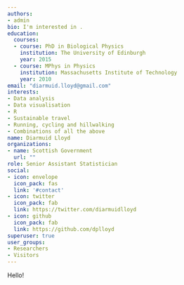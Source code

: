 ```yaml
---
authors:
- admin
bio: I'm interested in .
education:
  courses:
  - course: PhD in Biological Physics
    institution: The University of Edinburgh
    year: 2015
  - course: MPhys in Physics
    institution: Massachusetts Institute of Technology
    year: 2010
email: "diarmuid.lloyd@gmail.com"
interests:
- Data analysis
- Data visualisation
- R
- Sustainable travel
- Running, cycling and hillwalking
- Combinations of all the above
name: Diarmuid Lloyd
organizations:
- name: Scottish Government
  url: ""
role: Senior Assistant Statistician
social:
- icon: envelope
  icon_pack: fas
  link: '#contact'
- icon: twitter
  icon_pack: fab
  link: https://twitter.com/diarmuidlloyd
- icon: github
  icon_pack: fab
  link: https://github.com/dplloyd
superuser: true
user_groups:
- Researchers
- Visitors
---
```


Hello! 
